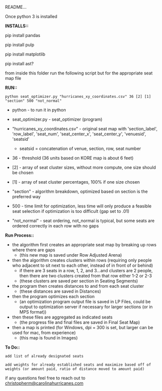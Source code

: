 

README...

Once python 3 is installed


**INSTALLS::**

pip install pandas

pip install pulp

pip install matplotlib

pip install ast?



from inside this folder run the following script but for the appropriate seat map file

**RUN::**
 
 ``python seat_optimizer.py "hurricanes_xy_coordinates.csv" 36 [2] [1] "section" 500 "not_normal"``

* python - to run it in python
* seat_optimizer.py - seat_optimizer (program)
* "hurricanes_xy_coordinates.csv" - original seat map with 'section_label', 'row_label', 'seat_num', 'seat_center_x', 'seat_center_y', 'venuesid', 'seatsid' 
	
	- seatsid = concatenation of venue, section, row, seat number
					
* 36 - threshold (36 units based on KORE map is about 6 feet)
* [2] - array of seat cluster sizes, without more compute, one size should be chosen
* [1] - array of seat cluster percentages, 100% if one size chosen
* "section" - algorithm breakdown, optimized based on section is the preferred way
* 500 - time limit for optimization, less time will only produce a feasible seat selection if optimization is too difficult (gap set to .01)
* "not_normal" - seat ordering, not_normal is typical, but some seats are ordered correctly in each row with no gaps








**Run Process::**
  
- the algorithm first creates an appropriate seat map by breaking up rows where there are gaps 
	- (this new map is saved under Row Adjusted Arena)
- then the algorithm creates clusters within rows (requiring only people who adjacent to sit next to each other, instead of in front of or behind)
	- if there are 3 seats in a row, 1, 2, and 3...and clusters are 2 people, then there are two clusters created from that row either 1-2 or 2-3
	- (these clusters are saved per section in Seating Segments)
- the program then creates distances to and from each seat cluster
	- (these distances are saved in Distances)
- then the program optimizes each section
	- (an optimization program output file is saved in LP Files, could be output to optimization server if necessary for larger sections (or in MPS format))
- then these files are aggregated as indicated seats
	- (the progress file and final files are saved in Final Seat Map)
- then a map is printed (for Windows, dpi = 300 is set, but larger can be used for mac, from experience)
	- (this map is found in Images)




**To Do::**
		
		
	add list of already designated seats
	
	add weights for already established seats and maximize based off of weights (or amount paid, ratio of distance moved to amount paid)
	

if any questions feel free to reach out to christopherm@carolinahurricanes.com
